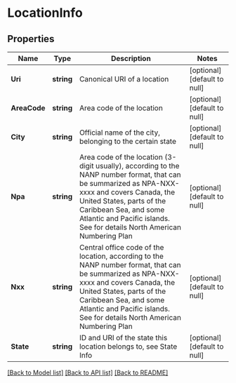 # LocationInfo

## Properties
Name | Type | Description | Notes
------------ | ------------- | ------------- | -------------
**Uri** | **string** | Canonical URI of a location | [optional] [default to null]
**AreaCode** | **string** | Area code of the location | [optional] [default to null]
**City** | **string** | Official name of the city, belonging to the certain state | [optional] [default to null]
**Npa** | **string** | Area code of the location (3-digit usually), according to the NANP number format, that can be summarized as NPA-NXX-xxxx and covers Canada, the United States, parts of the Caribbean Sea, and some Atlantic and Pacific islands. See for details North American Numbering Plan | [optional] [default to null]
**Nxx** | **string** | Central office code of the location, according to the NANP number format, that can be summarized as NPA-NXX-xxxx and covers Canada, the United States, parts of the Caribbean Sea, and some Atlantic and Pacific islands. See for details North American Numbering Plan | [optional] [default to null]
**State** | **string** | ID and URI of the state this location belongs to, see State Info | [optional] [default to null]

[[Back to Model list]](../README.md#documentation-for-models) [[Back to API list]](../README.md#documentation-for-api-endpoints) [[Back to README]](../README.md)


